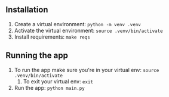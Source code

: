 ## Installation

1. Create a virtual environment: `python -m venv .venv`
2. Activate the virtual environment: `source .venv/bin/activate`
3. Install requirements: `make reqs`

## Running the app

1. To run the app make sure you're in your virtual env: `source .venv/bin/activate`
   1. To exit your virtual env: `exit`
2. Run the app: `python main.py`
